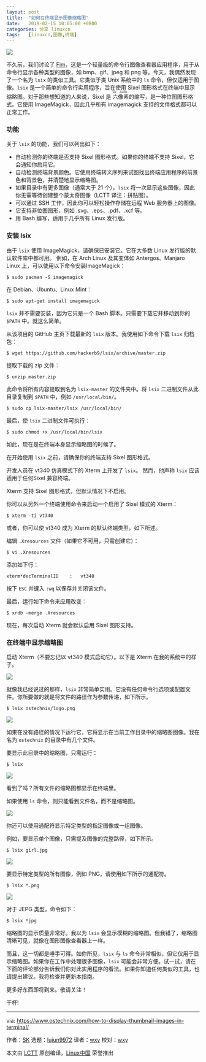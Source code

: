 ```yaml
---
layout: post
title:	"如何在终端显示图像缩略图"
date:	2019-02-15 10:05:00 +0800 
categories:	分享 linuxcn 
tags:	[linuxcn,图像,终端]
---
```



![](/Asserts/Images/album/201902/15/100523ear82xl1yoolxe2r.png)


不久前，我们讨论了 [Fim](https://www.ostechnix.com/how-to-display-images-in-the-terminal/)，这是一个轻量级的命令行图像查看器应用程序，用于从命令行显示各种类型的图像，如 bmp、gif、jpeg 和 png 等。今天，我偶然发现了一个名为 `lsix` 的类似工具。它类似于类 Unix 系统中的 `ls` 命令，但仅适用于图像。`lsix` 是一个简单的命令行实用程序，旨在使用 Sixel 图形格式在终端中显示缩略图。对于那些想知道的人来说，Sixel 是<ruby> 六像素 <rt>  six pixels </rt></ruby>的缩写，是一种位图图形格式。它使用 ImageMagick，因此几乎所有 imagemagick 支持的文件格式都可以正常工作。


### 功能


关于 `lsix` 的功能，我们可以列出如下：


* 自动检测你的终端是否支持 Sixel 图形格式。如果你的终端不支持 Sixel，它会通知你启用它。
* 自动检测终端背景颜色。它使用终端转义序列来试图找出终端应用程序的前景色和背景色，并清楚地显示缩略图。
* 如果目录中有更多图像（通常大于 21 个），`lsix` 将一次显示这些图像，因此你无需等待创建整个蒙太奇图像（LCTT 译注：拼贴图）。
* 可以通过 SSH 工作，因此你可以轻松操作存储在远程 Web 服务器上的图像。
* 它支持非位图图形，例如 .svg、.eps、.pdf、.xcf 等。
* 用 Bash 编写，适用于几乎所有 Linux 发行版。


### 安装 lsix


由于 `lsix` 使用 ImageMagick，请确保已安装它。它在大多数 Linux 发行版的默认软件库中都可用。 例如，在 Arch Linux 及其变体如 Antergos、Manjaro Linux 上，可以使用以下命令安装ImageMagick：



```
$ sudo pacman -S imagemagick
```

在 Debian、Ubuntu、Linux Mint：



```
$ sudo apt-get install imagemagick
```

`lsix` 并不需要安装，因为它只是一个 Bash 脚本。只需要下载它并移动到你的 `$PATH` 中。就这么简单。


从该项目的 GitHub 主页下载最新的 `lsix` 版本。我使用如下命令下载 `lsix` 归档包：



```
$ wget https://github.com/hackerb9/lsix/archive/master.zip
```

提取下载的 zip 文件：



```
$ unzip master.zip
```

此命令将所有内容提取到名为 `lsix-master` 的文件夹中。将 `lsix` 二进制文件从此目录复制到 `$PATH` 中，例如 `/usr/local/bin/`。



```
$ sudo cp lsix-master/lsix /usr/local/bin/
```

最后，使 `lsix` 二进制文件可执行：



```
$ sudo chmod +x /usr/local/bin/lsix
```

如此，现在是在终端本身显示缩略图的时候了。


在开始使用 `lsix` 之前，请确保你的终端支持 Sixel 图形格式。


开发人员在 vt340 仿真模式下的 Xterm 上开发了 `lsix`。 然而，他声称 `lsix` 应该适用于任何Sixel 兼容终端。


Xterm 支持 Sixel 图形格式，但默认情况下不启用。


你可以从另外一个终端使用命令来启动一个启用了 Sixel 模式的 Xterm：



```
$ xterm -ti vt340
```

或者，你可以使 vt340 成为 Xterm 的默认终端类型，如下所述。


编辑 `.Xresources` 文件（如果它不可用，只需创建它）：



```
$ vi .Xresources
```

添加如下行：



```
xterm*decTerminalID    :   vt340
```

按下 `ESC` 并键入 `:wq` 以保存并关闭该文件。


最后，运行如下命令来应用改变：



```
$ xrdb -merge .Xresources
```

现在，每次启动 Xterm 就会默认启用 Sixel 图形支持。


### 在终端中显示缩略图


启动 Xterm（不要忘记以 vt340 模式启动它）。以下是 Xterm 在我的系统中的样子。


![](/Asserts/Images/album/201902/15/100524vto46pbshmy191u0.png)


就像我已经说过的那样，`lsix` 非常简单实用。它没有任何命令行选项或配置文件。你所要做的就是将文件的路径作为参数传递，如下所示。



```
$ lsix ostechnix/logo.png
```

![](/Asserts/Images/album/201902/15/100525z9m9438lbmtnhm73.png)


如果在没有路径的情况下运行它，它将显示在当前工作目录中的缩略图图像。我在名为 `ostechnix` 的目录中有几个文件。


要显示此目录中的缩略图，只需运行：



```
$ lsix
```

![](/Asserts/Images/album/201902/15/100526evvw8sn88vdjjqst.png)


看到了吗？所有文件的缩略图都显示在终端里。


如果使用 `ls` 命令，则只能看到文件名，而不是缩略图。


![](/Asserts/Images/album/201902/15/100527klbh0zdlem5d5a0e.png)


你还可以使用通配符显示特定类型的指定图像或一组图像。


例如，要显示单个图像，只需提及图像的完整路径，如下所示。



```
$ lsix girl.jpg
```

![](/Asserts/Images/album/201902/15/100528uecowkopkv5800kx.png)


要显示特定类型的所有图像，例如 PNG，请使用如下所示的通配符。



```
$ lsix *.png
```

![](/Asserts/Images/album/201902/15/100530s2k9rck919m9zmmt.png)


对于 JEPG 类型，命令如下：



```
$ lsix *jpg
```

缩略图的显示质量非常好。我以为 `lsix` 会显示模糊的缩略图。但我错了，缩略图清晰可见，就像在图形图像查看器上一样。


而且，这一切都是唾手可得。如你所见，`lsix` 与 `ls` 命令非常相似，但它仅用于显示缩略图。如果你在工作中处理很多图像，`lsix` 可能会非常方便。试一试，请在下面的评论部分告诉我们你对此实用程序的看法。如果你知道任何类似的工具，也请提出建议。我将检查并更新本指南。


更多好东西即将到来。敬请关注！


干杯!




---


via: <https://www.ostechnix.com/how-to-display-thumbnail-images-in-terminal/>


作者：[SK](https://www.ostechnix.com/author/sk/) 选题：[lujun9972](https://github.com/lujun9972) 译者：[wxy](https://github.com/wxy) 校对：[wxy](https://github.com/wxy)


本文由 [LCTT](https://github.com/LCTT/TranslateProject) 原创编译，[Linux中国](https://linux.cn/) 荣誉推出
